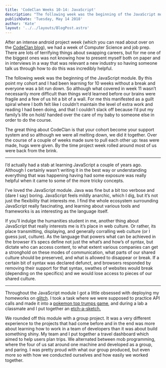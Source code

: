 ```yaml
---
title: 'CodeClan Weeks 10-14: JavaScript'
description: "The following week was the beginning of the JavaScript module. By this point my cohort and I had been learning for 10 weeks without a break and everyone was a bit run down."
publishDate: 'Tuesday, May 14 2018'
author: 'Kate'
layout: '../../layouts/BlogPost.astro'
---
```


After an intense android project week (which you can read about over on the <a href="https://codeclan.com/blog/kates-project-diary-an-android-food-tracking-app">CodeClan blog</a>), we had a week of Computer Science and job prep. There are lots of terrifying things about swapping careers, but for me one of the biggest ones was not knowing how to present myself both on paper and in interviews in a way that was relevant a new industry so having someone talk us through how to do this was incredibly helpful.

The following week was the beginning of the JavaScript module. By this point my cohort and I had been learning for 10 weeks without a break and everyone was a bit run down. So although what covered in week 11 wasn’t necessarily more difficult than things we’d learned before our brains were fragile and a few of us hit a bit of a wall. For me this manifested as a guilt spiral where I both felt like I couldn’t maintain the level of extra work and reading I had been doing, and that I couldn’t slack off because I’d put my family’s life on hold/ handed over the care of my baby to someone else in order to do the course.

The great thing about CodeClan is that your cohort become your support system and so although we were all melting down, we did it together. Over the course of a couple of weeks made sure to pull each other up: teas were made, hugs were given. By the time project week rolled around most of us were back from the brink.

---

I’d actually had a stab at learning JavaScript a couple of years ago. Although I certainly wasn’t writing it in the best way or understanding everything that was happening having had some exposure was really helpful when it came to some of the more tricky concepts.

I’ve loved the JavaScript module. Java was fine but a bit too verbose and (dare I say) boring. JavaScript feels mildly anarchic, which I dig, but it’s not just the flexibility that interests me. I find the whole ecosystem surrounding JavaScript really fascinating, and learning about various tools and frameworks is as interesting as the language itself.

If you’ll indulge the humanities student in me, another thing about JavaScript that really interests me is it’s place in web culture. Or rather, its place transmitting, displaying, and generally corralling web culture (or I guess just, culture). As the language that powers what can be achieved in the browser it’s specs define not just the what’s and how’s of syntax, but dictate who can access content, to what extent various companies can get a stronghold on these modes of communication, what parts of our shared culture should be preserved, and what is allowed to disappear or break. If a certain bit of syntax was declared defunct, and browsers responded by removing their support for that syntax, swathes of websites would break (depending on the specifics) and we would lose access to pieces of our shared culture.

---

Throughout the JavaScript module I got a little obsessed with deploying my homeworks on <a href="https://glitch.com/">glitch</a>. I took a task where we were supposed to practice API calls and made it into a <a href="https://pokemon-top-trumps.glitch.me/">pokemon top trumps game</a>, and during a lab a classmate and I put together an <a href="https://etch-a-sketch.glitch.me/">etch-a-sketch.</a>

We rounded off this module with a group project. It was a very different experience to the projects that had come before and in the end was more about learning how to work in a team of developers than it was about build something shiny. My team and I put together a travel dashboard which aimed to help users plan trips. We alternated between mob programming, where the four of us sat around one machine and developed as a group, and paring. I was pretty proud with what our group produced, but even more so with how we conducted ourselves and how easily we worked together.